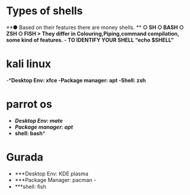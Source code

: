 # Types of shells
**● Based on their features there are money shells. **
**○ SH 
○ BASH 
○ ZSH 
○ FISH > They differ in Colouring,Piping,command compilation, some kind of features. - TO IDENTIFY YOUR SHELL “echo $SHELL”**




# kali linux
-***Desktop Env: xfce 
-Package manager: apt 
-Shell: zsh**

# parrot os
- ***Desktop Env: mate***
- ***Package manager: apt***
- **shell: bash***

# Gurada 
- ***Desktop Env: KDE plasma 
- ***Package Manager: pacman -
- ***shell: ﬁsh
